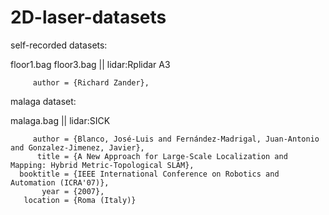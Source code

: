 # 2D-laser-datasets



self-recorded datasets:

floor1.bag  floor3.bag || lidar:Rplidar A3

         author = {Richard Zander},

malaga dataset:

malaga.bag  || lidar:SICK

         author = {Blanco, José-Luis and Fernández-Madrigal, Juan-Antonio and Gonzalez-Jimenez, Javier},
          title = {A New Approach for Large-Scale Localization and Mapping: Hybrid Metric-Topological SLAM},
      booktitle = {IEEE International Conference on Robotics and Automation (ICRA'07)},
           year = {2007},
       location = {Roma (Italy)}

